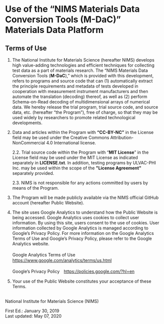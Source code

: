 # Use of the “NIMS Materials Data Conversion Tools (M-DaC)” Materials Data Platform

## Terms of Use

1. The National Institute for Materials Science (hereafter NIMS) develops high value-adding technologies and efficient techniques for collecting test data as a part of materials research. The “NIMS Materials Data Conversion Tools (__M-DaC__),” which is provided with this development, refers to programs and source code that can (1) automatically extract the principle requirements and metadata of tests developed in cooperation with measurement instrument manufacturers and then automate the translation (decoding) thereof, as well as (2) perform Schema-on-Read decoding of multidimensional arrays of numerical data. We hereby release the trial program, trial source code, and source data, etc. (hereafter “the Program”), free of charge, so that they may be used widely by researchers to promote related technological developments.

2. Data and articles within the Program with __“CC-BY-NC”__ in the License field may be used under the Creative Commons Attribution-NonCommercial 4.0 International license.

   2.2. Trial source code within the Program with “__MIT License__” in the License field may be used under the MIT License as indicated separately in __LICENSE.txt__. In addition, testing programs by ULVAC-PHI Inc. may be used within the scope of the __"License Agreement"__ separately provided.

   2.3. NIMS is not responsible for any actions committed by users by means of the Program.

3. The Program will be made publicly available via the NIMS official GitHub account (hereafter Public Website).

4. The site uses Google Analytics to understand how the Public Website is being accessed. Google Analytics uses cookies to collect user information. By using this site, users consent to the use of cookies. User information collected by Google Analytics is managed according to Google’s Privacy Policy. For more information on the Google Analytics Terms of Use and Google’s Privacy Policy, please refer to the Google Analytics website.<br /><br />Google Analytics Terms of Use　<https://www.google.com/analytics/terms/us.html><br /><br />Google’s Privacy Policy　<https://policies.google.com/?hl=en>

5. Your use of the Public Website constitutes your acceptance of these Terms.

<br />
National Institute for Materials Science (NIMS)

First Ed.: January 30, 2019  
Last updated: May 07, 2020